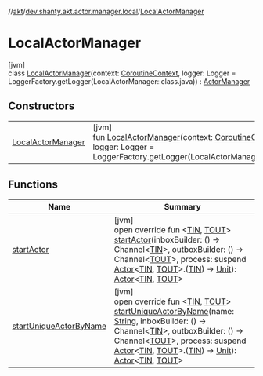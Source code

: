 //[akt](../../../index.md)/[dev.shanty.akt.actor.manager.local](../index.md)/[LocalActorManager](index.md)

# LocalActorManager

[jvm]\
class [LocalActorManager](index.md)(context: [CoroutineContext](https://kotlinlang.org/api/latest/jvm/stdlib/kotlin.coroutines/-coroutine-context/index.html), logger: Logger = LoggerFactory.getLogger(LocalActorManager::class.java)) : [ActorManager](../../dev.shanty.akt.actor.manager/-actor-manager/index.md)

## Constructors

| | |
|---|---|
| [LocalActorManager](-local-actor-manager.md) | [jvm]<br>fun [LocalActorManager](-local-actor-manager.md)(context: [CoroutineContext](https://kotlinlang.org/api/latest/jvm/stdlib/kotlin.coroutines/-coroutine-context/index.html), logger: Logger = LoggerFactory.getLogger(LocalActorManager::class.java)) |

## Functions

| Name | Summary |
|---|---|
| [startActor](start-actor.md) | [jvm]<br>open override fun &lt;[TIN](start-actor.md), [TOUT](start-actor.md)&gt; [startActor](start-actor.md)(inboxBuilder: () -&gt; Channel&lt;[TIN](start-actor.md)&gt;, outboxBuilder: () -&gt; Channel&lt;[TOUT](start-actor.md)&gt;, process: suspend [Actor](../../dev.shanty.akt.actor/-actor/index.md)&lt;[TIN](start-actor.md), [TOUT](start-actor.md)&gt;.([TIN](start-actor.md)) -&gt; [Unit](https://kotlinlang.org/api/latest/jvm/stdlib/kotlin/-unit/index.html)): [Actor](../../dev.shanty.akt.actor/-actor/index.md)&lt;[TIN](start-actor.md), [TOUT](start-actor.md)&gt; |
| [startUniqueActorByName](start-unique-actor-by-name.md) | [jvm]<br>open override fun &lt;[TIN](start-unique-actor-by-name.md), [TOUT](start-unique-actor-by-name.md)&gt; [startUniqueActorByName](start-unique-actor-by-name.md)(name: [String](https://kotlinlang.org/api/latest/jvm/stdlib/kotlin/-string/index.html), inboxBuilder: () -&gt; Channel&lt;[TIN](start-unique-actor-by-name.md)&gt;, outboxBuilder: () -&gt; Channel&lt;[TOUT](start-unique-actor-by-name.md)&gt;, process: suspend [Actor](../../dev.shanty.akt.actor/-actor/index.md)&lt;[TIN](start-unique-actor-by-name.md), [TOUT](start-unique-actor-by-name.md)&gt;.([TIN](start-unique-actor-by-name.md)) -&gt; [Unit](https://kotlinlang.org/api/latest/jvm/stdlib/kotlin/-unit/index.html)): [Actor](../../dev.shanty.akt.actor/-actor/index.md)&lt;[TIN](start-unique-actor-by-name.md), [TOUT](start-unique-actor-by-name.md)&gt; |
